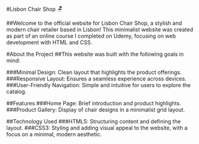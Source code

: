 #Lisbon Chair Shop 🪑

##Welcome to the official website for Lisbon Chair Shop, a stylish and modern chair retailer based in Lisbon! This minimalist website was created as part of an online course I completed on Udemy, focusing on web development with HTML and CSS.

#About the Project
##This website was built with the following goals in mind:

###Minimal Design: Clean layout that highlights the product offerings.
###Responsive Layout: Ensures a seamless experience across devices.
###User-Friendly Navigation: Simple and intuitive for users to explore the catalog.

##Features
###Home Page: Brief introduction and product highlights.
###Product Gallery: Display of chair designs in a minimalist grid layout.

##Technology Used
###HTML5: Structuring content and defining the layout.
###CSS3: Styling and adding visual appeal to the website, with a focus on a minimal, modern aesthetic.
